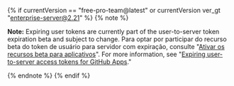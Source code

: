 {% if currentVersion == "free-pro-team@latest" or currentVersion ver_gt "enterprise-server@2.21" %}
{% note %}

**Note:** Expiring user tokens are currently part of the user-to-server token expiration beta and subject to change. Para optar por participar do recurso beta do token de usuário para servidor com expiração, consulte "[Ativar os recursos beta para aplicativos](/developers/apps/activating-beta-features-for-apps)". For more information, see "[Expiring user-to-server access tokens for GitHub Apps](https://developer.github.com/changes/2020-04-30-expiring-user-to-server-access-tokens-for-github-apps)."

{% endnote %}
{% endif %}
